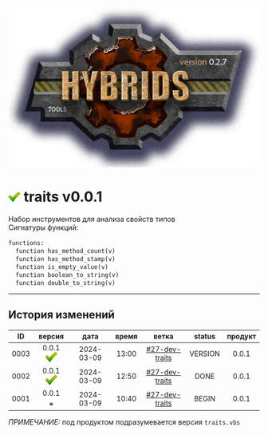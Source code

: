 [![logo](../logo.png)](../docs.md "documentation") 

[M]: ../docs.md        "родитель"
[P]: ../icons/progress.png  "в процессе..."
[S]: ../icons/success.png   "ошибок не обнаружено"
[E]: ../icons/empty.png     "нет данных"

[![S]][M] traits v0.0.1
=======================
Набор инструментов для анализа свойств типов  
Сигнатуры функций:  

```vbs
functions:
  function has_method_count(v)
  function has_method_stamp(v)
  function is_empty_value(v)
  function boolean_to_string(v)
  function double_to_string(v)
```

--------------------------------------------------------------------------------

История изменений 
-----------------

| **ID** |      версия     |    дата    | время |       ветка      | status  | продукт |  
|:------:|:---------------:|:----------:|:-----:|:----------------:|:-------:|:-------:|  
|  0003  | 0.0.1 [![S]][M] | 2024-03-09 | 13:00 | [#27-dev-traits] | VERSION |  0.0.1  |  
|  0002  | 0.0.1 [![S]][M] | 2024-03-09 | 12:50 | [#27-dev-traits] |  DONE   |  0.0.1  |  
|  0001  | 0.0.1 [![E]][M] | 2024-03-09 | 10:40 | [#27-dev-traits] |  BEGIN  |  0.0.1  |  

*ПРИМЕЧАНИЕ:* под продуктом подразумевается версия `traits.vbs`  

[#27-dev-traits]: ../history.md#-v027-dev
